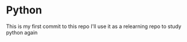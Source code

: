 # Python
This is my first commit to this repo
I'll use it as a relearning repo to study python again
